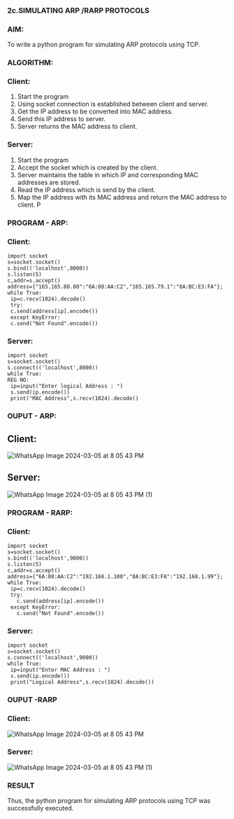 ### 2c.SIMULATING ARP /RARP PROTOCOLS

### AIM:
To write a python program for simulating ARP protocols using TCP.
### ALGORITHM:
### Client:
1. Start the program
2. Using socket connection is established between client and server.
3. Get the IP address to be converted into MAC address.
4. Send this IP address to server.
5. Server returns the MAC address to client.
### Server:
1. Start the program
2. Accept the socket which is created by the client.
3. Server maintains the table in which IP and corresponding MAC addresses are
stored.
4. Read the IP address which is send by the client.
5. Map the IP address with its MAC address and return the MAC address to client.
P
### PROGRAM - ARP:
### Client:
```
import socket
s=socket.socket()
s.bind(('localhost',8000))
s.listen(5)
c,addr=s.accept()
address={"165.165.80.80":"6A:08:AA:C2","165.165.79.1":"8A:BC:E3:FA"};
while True:
 ip=c.recv(1024).decode()
 try:
 c.send(address[ip].encode())
 except KeyError:
 c.send("Not Found".encode())
```
### Server:
```
import socket
s=socket.socket()
s.connect(('localhost',8000))
while True:
REG NO:
 ip=input("Enter logical Address : ")
 s.send(ip.encode())
 print("MAC Address",s.recv(1024).decode()
```
### OUPUT - ARP:
## Client:
![WhatsApp Image 2024-03-05 at 8 05 43 PM](https://github.com/SUBBIAH1904/2c.ARP_RARP_PROTOCOLS/assets/147473604/53e3a0aa-1b41-4680-820f-ca049ba9c5b7)
## Server:
![WhatsApp Image 2024-03-05 at 8 05 43 PM (1)](https://github.com/SUBBIAH1904/2c.ARP_RARP_PROTOCOLS/assets/147473604/752214d1-4b07-4849-986e-15ff493396da)

### PROGRAM - RARP:
### Client:
```
import socket
s=socket.socket()
s.bind(('localhost',9000))
s.listen(5)
c,addr=s.accept()
address={"6A:08:AA:C2":"192.168.1.100","8A:BC:E3:FA":"192.168.1.99"};
while True:
 ip=c.recv(1024).decode()
 try:
   c.send(address[ip].encode())
 except KeyError:
   c.send("Not Found".encode())
```
### Server:
```
import socket
s=socket.socket()
s.connect(('localhost',9000))
while True:
 ip=input("Enter MAC Address : ")
 s.send(ip.encode())
 print("Logical Address",s.recv(1024).decode())
```
### OUPUT -RARP
### Client:
![WhatsApp Image 2024-03-05 at 8 05 43 PM](https://github.com/SUBBIAH1904/2c.ARP_RARP_PROTOCOLS/assets/147473604/302fb360-8d1f-4f09-9415-75337d5a611a)
### Server:
![WhatsApp Image 2024-03-05 at 8 05 43 PM (1)](https://github.com/SUBBIAH1904/2c.ARP_RARP_PROTOCOLS/assets/147473604/e5ee7870-ff98-4006-94e3-d49f87c9a786)
### RESULT
Thus, the python program for simulating ARP protocols using TCP was successfully 
executed.
